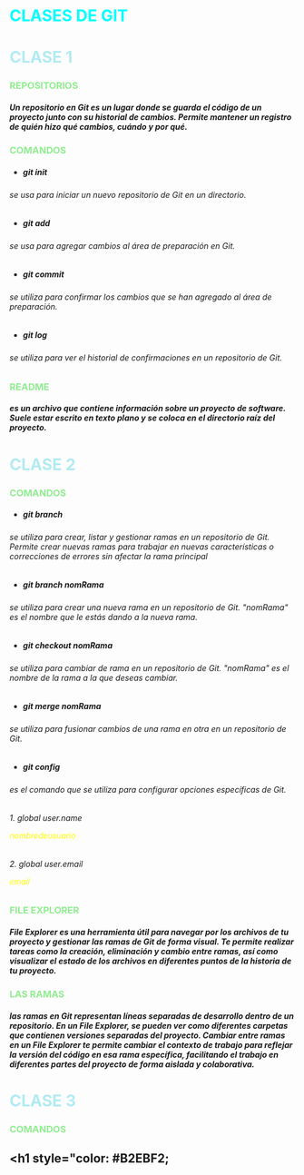 # <h1 style="color: aqua;">CLASES DE GIT</h1>
## <h1 style="color: #B2EBF2;">CLASE 1</h1>
### <p style="color: lightgreen;">REPOSITORIOS</p>
##### Un repositorio en Git es un lugar donde se guarda el código de un proyecto junto con su historial de cambios. Permite mantener un registro de quién hizo qué cambios, cuándo y por qué.
### <p style="color: lightgreen;">COMANDOS</p>
- ##### git init
###### se usa para iniciar un nuevo repositorio de Git en un directorio. 
- ##### git add
###### se usa para agregar cambios al área de preparación en Git.
- ##### git commit
###### se utiliza para confirmar los cambios que se han agregado al área de preparación.
- ##### git log 
###### se utiliza para ver el historial de confirmaciones en un repositorio de Git.
### <p style="color: lightgreen;">README</p>
##### es un archivo que contiene información sobre un proyecto de software. Suele estar escrito en texto plano y se coloca en el directorio raíz del proyecto.
## <h1 style="color: #B2EBF2;">CLASE 2</h1>
### <p style="color: lightgreen;">COMANDOS</p>
- ##### git branch
###### se utiliza para crear, listar y gestionar ramas en un repositorio de Git. Permite crear nuevas ramas para trabajar en nuevas características o correcciones de errores sin afectar la rama principal
- ##### git branch nomRama
###### se utiliza para crear una nueva rama en un repositorio de Git. "nomRama" es el nombre que le estás dando a la nueva rama.
- ##### git checkout nomRama
###### se utiliza para cambiar de rama en un repositorio de Git. "nomRama" es el nombre de la rama a la que deseas cambiar.
- ##### git merge nomRama
###### se utiliza para fusionar cambios de una rama en otra en un repositorio de Git.
- ##### git config
###### es el comando que se utiliza para configurar opciones específicas de Git.
###### 1. global user.name<p style="color: yellow;">nombredeusuario</p>
###### 2. global user.email<p style="color: yellow;">email</p>
### <p style="color: lightgreen;">FILE EXPLORER</p>
##### File Explorer es una herramienta útil para navegar por los archivos de tu proyecto y gestionar las ramas de Git de forma visual. Te permite realizar tareas como la creación, eliminación y cambio entre ramas, así como visualizar el estado de los archivos en diferentes puntos de la historia de tu proyecto.
### <p style="color: lightgreen;"> LAS RAMAS</p>
##### las ramas en Git representan líneas separadas de desarrollo dentro de un repositorio. En un File Explorer, se pueden ver como diferentes carpetas que contienen versiones separadas del proyecto. Cambiar entre ramas en un File Explorer te permite cambiar el contexto de trabajo para reflejar la versión del código en esa rama específica, facilitando el trabajo en diferentes partes del proyecto de forma aislada y colaborativa.
## <h1 style="color: #B2EBF2;">CLASE 3</h1>
### <p style="color: lightgreen;">COMANDOS</p>
## <h1 style="color: #B2EBF2;